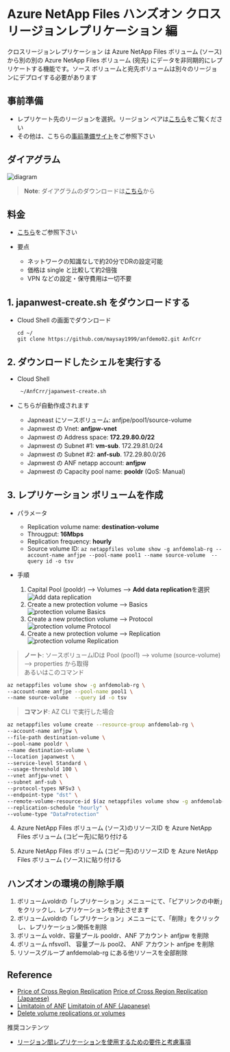 # Azure NetApp Files ハンズオン クロスリージョンレプリケーション 編

クロスリージョンレプリケーション は Azure NetApp Files ボリューム (ソース) から別の別の Azure NetApp Files ボリューム (宛先) にデータを非同期的にレプリケートする機能です。ソース ボリュームと宛先ボリュームは別々のリージョンにデプロイする必要があります

## 事前準備

* レプリケート先のリージョンを選択。リージョン ペアは[こちら](https://docs.microsoft.com/ja-jp/azure/azure-netapp-files/cross-region-replication-introduction#azure-regional-pairs)をご覧ください
* その他は、こちらの[事前準備サイト](https://github.com/maysay1999/tipstricks/blob/main/anf-demo-creation.md)をご参照下さい

## ダイアグラム

![diagram](https://github.com/maysay1999/anfdemo02/blob/main/images/anf-crr-diagram.png)

> **Note**:  ダイアグラムのダウンロードは[こちら](https://github.com/maysay1999/anfdemo02/blob/main/pdfs/220302_hands-on_diagram_crr.pdf)から

## 料金

* [こちら](https://azure.microsoft.com/ja-jp/pricing/details/netapp/)をご参照下さい

* 要点  
  * ネットワークの知識なしで約20分でDRの設定可能  
  * 価格は single と比較して約2倍強
  * VPN などの設定・保守費用は一切不要  

## 1. japanwest-create.sh をダウンロードする

* Cloud Shell の画面でダウンロード

  ```git
  cd ~/
  git clone https://github.com/maysay1999/anfdemo02.git AnfCrr
  ```

## 2. ダウンロードしたシェルを実行する

* Cloud Shell

  ```bash
   ~/AnfCrr/japanwest-create.sh
  ```

* こちらが自動作成されます
  * Japneast にソースボリューム: anfjpe/pool1/source-volume  
  * Japnwest の Vnet: **anfjpw-vnet**  
  * Japnwest の Address space:  **172.29.80.0/22**  
  * Japnwest の Subnet #1: **vm-sub**.  172.29.81.0/24  
  * Japnwest の Subnet #2: **anf-sub**.  172.29.80.0/26  
  * Japnwest の ANF netapp account: **anfjpw**  
  * Japnwest の Capacity pool name: **pooldr** (QoS: Manual)  

## 3. レプリケーション ボリュームを作成

* パラメータ
  * Replication volume name: **destination-volume**  
  * Througput: **16Mbps**  
  * Replication frequency: **hourly**  
  * Source volume ID: `az netappfiles volume show -g anfdemolab-rg --account-name anfjpe --pool-name pool1 --name source-volume  --query id -o tsv`  

* 手順  
  1. Capital Pool (pooldr) --> Volumes --> **Add data replication**を選択  
     ![Add data replication](https://github.com/maysay1999/anfdemo02/blob/main/images/anf-crr-replication_volume.png)  
  2. Create a new protection volume --> Basics  
     ![protection volume Basics](https://github.com/maysay1999/anfdemo02/blob/main/images/anf-crr-replication_volume2.png)  
  3. Create a new protection volume --> Protocol  
     ![protection volume Protocol](https://github.com/maysay1999/anfdemo02/blob/main/images/anf-crr-replication_volume3.png)  
  4. Create a new protection volume --> Replication
    ![protection volume Replication](https://github.com/maysay1999/anfdemo02/blob/main/images/anf-crr-replication_volume4.png)  

> **ノート**:  ソースボリュームIDは Pool (pool1) --> volume (source-volume) --> properties から取得  
  あるいはこのコマンド  

  ```bash
  az netappfiles volume show -g anfdemolab-rg \
  --account-name anfjpe --pool-name pool1 \
  --name source-volume  --query id -o tsv
  ```

> **コマンド**:  AZ CLI で実行した場合

  ```bash
  az netappfiles volume create --resource-group anfdemolab-rg \
  --account-name anfjpw \
  --file-path destination-volume \
  --pool-name pooldr \
  --name destination-volume \
  --location japanwest \
  --service-level Standard \
  --usage-threshold 100 \
  --vnet anfjpw-vnet \
  --subnet anf-sub \
  --protocol-types NFSv3 \
  --endpoint-type "dst" \
  --remote-volume-resource-id $(az netappfiles volume show -g anfdemolab-rg --account-name anfjpe --pool-name pool1 --name source-volume  --query id -o tsv) \
  --replication-schedule "hourly" \
  --volume-type "DataProtection"
  ```

4. Azure NetApp Files ボリューム (ソース)のリソースID を Azure NetApp Files ボリューム (コピー先)に貼り付ける

5. Azure NetApp Files ボリューム (コピー先)のリソースID を Azure NetApp Files ボリューム (ソース)に貼り付ける

## ハンズオンの環境の削除手順  

1. ボリュームvoldrの「レプリケーション」メニューにて、「ピアリンクの中断」をクリックし、レプリケーションを停止させます  
2. ボリュームvoldrの「レプリケーション」メニューにて、「削除」をクリックし、レプリケーション関係を削除  
3. ボリューム voldr、容量プール pooldr、ANF アカウント anfjpw を削除  
4. ボリューム nfsvol1、 容量プール pool2、 ANF アカウント anfjpe を削除  
5. リソースグループ anfdemolab-rg にある他リソースを全部削除

## Reference

* [Price of Cross Region Replication](https://azure.microsoft.com/en-us/pricing/details/netapp/)
[Price of Cross Region Replication (Japanese)](https://azure.microsoft.com/ja-jp/pricing/details/netapp/)
* [Limitatoin of ANF](https://docs.microsoft.com/en-us/azure/azure-netapp-files/azure-netapp-files-resource-limits)
[Limitatoin of ANF (Japanese)](https://docs.microsoft.com/ja-jp/azure/azure-netapp-files/azure-netapp-files-resource-limits)
* [Delete volume replications or volumes](https://docs.microsoft.com/en-us/azure/azure-netapp-files/cross-region-replication-delete)

推奨コンテンツ
* [リージョン間レプリケーションを使用するための要件と考慮事項](https://docs.microsoft.com/ja-jp/azure/azure-netapp-files/cross-region-replication-requirements-considerations)
